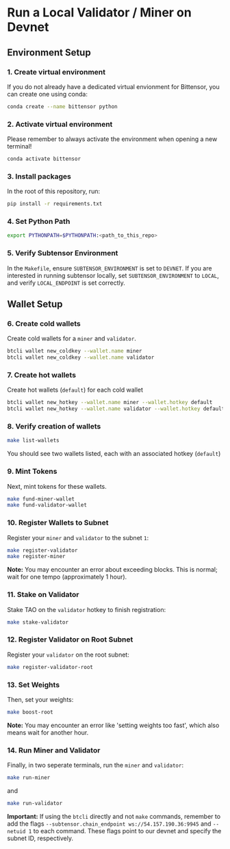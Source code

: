 # Run a Local Validator / Miner on Devnet

## Environment Setup

### 1. Create virtual environment

If you do not already have a dedicated virtual envionment for Bittensor, you can create one using conda:

```bash
conda create --name bittensor python
```

### 2. Activate virtual environment

Please remember to always activate the environment when opening a new terminal!

```bash
conda activate bittensor
```

### 3. Install packages

In the root of this repository, run:

```bash
pip install -r requirements.txt
```

### 4. Set Python Path

```bash
export PYTHONPATH=$PYTHONPATH:<path_to_this_repo>
```

### 5. Verify Subtensor Environment

In the `Makefile`, ensure `SUBTENSOR_ENVIRONMENT` is set to `DEVNET`. If you are interested in running subtensor locally, set `SUBTENSOR_ENVIRONMENT` to `LOCAL`, and verify `LOCAL_ENDPOINT` is set correctly.

## Wallet Setup

### 6. Create cold wallets

Create cold wallets for a `miner` and `validator`.

```bash
btcli wallet new_coldkey --wallet.name miner
btcli wallet new_coldkey --wallet.name validator
```

### 7. Create hot wallets

Create hot wallets (`default`) for each cold wallet

```bash
btcli wallet new_hotkey --wallet.name miner --wallet.hotkey default
btcli wallet new_hotkey --wallet.name validator --wallet.hotkey default
```

### 8. Verify creation of wallets

```bash
make list-wallets
```

You should see two wallets listed, each with an associated hotkey (`default`)

### 9. Mint Tokens

Next, mint tokens for these wallets.

```bash
make fund-miner-wallet
make fund-validator-wallet
```

### 10. Register Wallets to Subnet

Register your `miner` and `validator` to the subnet `1`:

```bash
make register-validator
make register-miner
```

**Note:** You may encounter an error about exceeding blocks. This is normal; wait for one tempo (approximately 1 hour).

### 11. Stake on Validator

Stake TAO on the `validator` hotkey to finish registration:

```bash
make stake-validator
```

### 12. Register Validator on Root Subnet

Register your `validator` on the root subnet:

```bash
make register-validator-root
```

### 13. Set Weights

Then, set your weights:

```bash
make boost-root
```

**Note:** You may encounter an error like 'setting weights too fast', which also means wait for another hour.

### 14. Run Miner and Validator

Finally, in two seperate terminals, run the `miner` and `validator`:

```bash
make run-miner
```

and

```bash
make run-validator
```

**Important:** If using the `btcli` directly and not `make` commands, remember to add the flags `--subtensor.chain_endpoint ws://54.157.190.36:9945` and `--netuid 1` to each command. These flags point to our devnet and specify the subnet ID, respectively.

